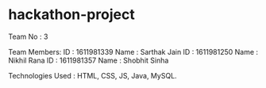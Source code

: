 # hackathon-project
Team No : 3

Team Members:
ID : 1611981339 Name : Sarthak Jain
ID : 1611981250 Name : Nikhil Rana
ID : 1611981357 Name : Shobhit Sinha


Technologies Used : 
HTML, CSS, JS, Java, MySQL.
